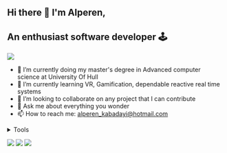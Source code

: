 ## Hi there 👋 I'm Alperen,
## An enthusiast software developer 🕹️

![](https://media.giphy.com/media/27c7Jo2GU5tpCEQT0y/giphy.gif)

- 🔭 I’m currently doing my master's degree in Advanced computer science at University Of Hull
- 🌱 I’m currently learning VR, Gamification, dependable reactive real time systems
- 👯 I’m looking to collaborate on any project that I can contribute
- 💬 Ask me about everything you wonder
- 📫 How to reach me: alperen_kabadayi@hotmail.com
<details>
  <summary>Tools</summary>
<img height=50 
     src="https://cdn.jsdelivr.net/gh/devicons/devicon/icons/react/react-original.svg" /><img height=50 src="https://cdn.jsdelivr.net/gh/devicons/devicon/icons/nodejs/nodejs-original.svg" />
<img height=50 
     src="https://cdn.jsdelivr.net/gh/devicons/devicon/icons/express/express-original-wordmark.svg" /><img height=50 src="https://cdn.jsdelivr.net/gh/devicons/devicon/icons/npm/npm-original-wordmark.svg" />
<img height=50 
     src="https://cdn.jsdelivr.net/gh/devicons/devicon/icons/javascript/javascript-original.svg" />       <img height=50 src="https://cdn.jsdelivr.net/gh/devicons/devicon/icons/csharp/csharp-line.svg" />
<img height=50 
     src="https://cdn.jsdelivr.net/gh/devicons/devicon/icons/dotnetcore/dotnetcore-original.svg" /><img height=50 src="https://cdn.jsdelivr.net/gh/devicons/devicon/icons/visualstudio/visualstudio-plain-wordmark.svg" />
<img height=50 
     src="https://cdn.jsdelivr.net/gh/devicons/devicon/icons/vscode/vscode-original-wordmark.svg" /><img height=50 src="https://cdn.jsdelivr.net/gh/devicons/devicon/icons/firebase/firebase-plain.svg" />
<img height=50 
     src="https://cdn.jsdelivr.net/gh/devicons/devicon/icons/jira/jira-original-wordmark.svg" /><img height=50 src="https://cdn.jsdelivr.net/gh/devicons/devicon/icons/trello/trello-plain.svg" />
<img height=50 
     src="https://cdn.jsdelivr.net/gh/devicons/devicon/icons/mongodb/mongodb-original-wordmark.svg" /><img height=50 src="https://cdn.jsdelivr.net/gh/devicons/devicon/icons/unity/unity-original-wordmark.svg" />
<img height=50 
     src="https://cdn.jsdelivr.net/gh/devicons/devicon/icons/opengl/opengl-plain.svg" /><img height=50 src="https://cdn.jsdelivr.net/gh/devicons/devicon/icons/microsoftsqlserver/microsoftsqlserver-plain-wordmark.svg" />
  </details>
  
  [![](https://img.shields.io/badge/Medium-12100E?style=for-the-badge&logo=medium&logoColor=white)](https://alperenkabadayi0110.medium.com/)
  [![](https://img.shields.io/badge/LinkedIn-0077B5?style=for-the-badge&logo=linkedin&logoColor=white)](https://tr.linkedin.com/in/alperen-kabadayi)
  [![](https://img.shields.io/badge/Twitter-1DA1F2?style=for-the-badge&logo=twitter&logoColor=white)](https://twitter.com/alprn0110)
          
          
          
        
          
                   
          
          
          
          


